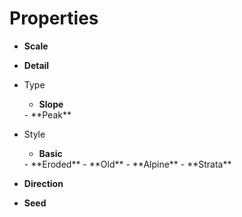 

# Properties

- **Scale**  
  
- **Detail**  
  
- Type
  - **Slope**  
  <desc>
  - **Peak**  
  <desc>
- Style
  - **Basic**  
  <desc>
  - **Eroded**  
  <desc>
  - **Old**  
  <desc>
  - **Alpine**  
  <desc>
  - **Strata**  
  <desc>
- **Direction**  
  
- **Seed**  
  



